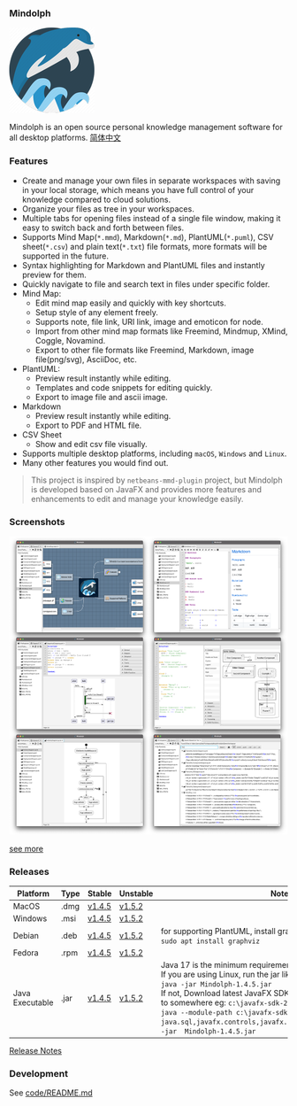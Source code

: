 ### Mindolph

![](./DemoWorkspace/app_30.png)

Mindolph is an open source personal knowledge management software for all desktop platforms. [简体中文](./docs/README_zh_CN.md)


### Features
* Create and manage your own files in separate workspaces with saving in your local storage, which means you have full control of your knowledge compared to cloud solutions.
* Organize your files as tree in your workspaces.
* Multiple tabs for opening files instead of a single file window, making it easy to switch back and forth between files.
* Supports Mind Map(`*.mmd`), Markdown(`*.md`), PlantUML(`*.puml`), CSV sheet(`*.csv`) and plain text(`*.txt`) file formats, more formats will be supported in the future.
* Syntax highlighting for Markdown and PlantUML files and instantly preview for them.
* Quickly navigate to file and search text in files under specific folder.
* Mind Map:
	* Edit mind map easily and quickly with key shortcuts.
	* Setup style of any element freely. 
	* Supports note, file link, URI link, image and emoticon for node.
	* Import from other mind map formats like Freemind, Mindmup, XMind, Coggle, Novamind.
	* Export to other file formats like Freemind, Markdown, image file(png/svg), AsciiDoc, etc.
* PlantUML:
	* Preview result instantly while editing.
	* Templates and code snippets for editing quickly.
	* Export to image file and ascii image.
* Markdown
	* Preview result instantly while editing.
	* Export to PDF and HTML file.
* CSV Sheet
	* Show and edit csv file visually.
* Supports multiple desktop platforms, including `macOS`, `Windows` and `Linux`.
* Many other features you would find out.

> This project is inspired by `netbeans-mmd-plugin` project, but Mindolph is developed based on JavaFX and provides more features and enhancements to edit and manage your knowledge easily.


### Screenshots
![](docs/main.png)

[see more](docs/screenshots.md)


### Releases

|Platform|Type|Stable|Unstable|Note|
|----|----|----|----|----|
|MacOS|.dmg|[v1.4.5](https://github.com/mindolph/Mindolph/releases/download/v1.4.5/Mindolph-1.4.5.dmg) |[v1.5.2](https://github.com/mindolph/Mindolph/releases/download/v1.5.2/Mindolph-1.5.2.dmg) | |
|Windows|.msi|[v1.4.5](https://github.com/mindolph/Mindolph/releases/download/v1.4.5/Mindolph-1.4.5.dmg) |[v1.5.2](https://github.com/mindolph/Mindolph/releases/download/v1.5.2/Mindolph-1.5.2.msi) | |
|Debian|.deb|[v1.4.5](https://github.com/mindolph/Mindolph/releases/download/v1.4.5/Mindolph-1.4.5.deb)|[v1.5.2](https://github.com/mindolph/Mindolph/releases/download/v1.5.2/Mindolph-1.5.2.deb)|	for supporting PlantUML, install graphviz first:</br>  `sudo apt install graphviz`|
|Fedora|.rpm|[v1.4.5](https://github.com/mindolph/Mindolph/releases/download/v1.4.5/Mindolph-1.4.5.rpm)|[v1.5.2](https://github.com/mindolph/Mindolph/releases/download/v1.5.2/Mindolph-1.5.2.rpm)| |
|Java Executable|.jar|[v1.4.5](https://github.com/mindolph/Mindolph/releases/download/v1.4.5/Mindolph-1.4.5.jar)|[v1.5.2](https://github.com/mindolph/Mindolph/releases/download/v1.5.2/Mindolph-1.5.2.jar)| Java 17 is the minimum requirement to run this application. 	</br> If you are using Linux, run the jar like this:  </br> `java -jar Mindolph-1.4.5.jar`  </br> If not, Download latest JavaFX SDK for your platform and extract to somewhere eg: `c:\javafx-sdk-20`, run the jar file like this:   </br> `java --module-path c:\javafx-sdk-20\lib --add-modules  java.sql,javafx.controls,javafx.fxml,javafx.swing,javafx.web -jar  Mindolph-1.4.5.jar` |


[Release Notes](docs/release_notes.md)


### Development

See [code/README.md](code/README.md)
